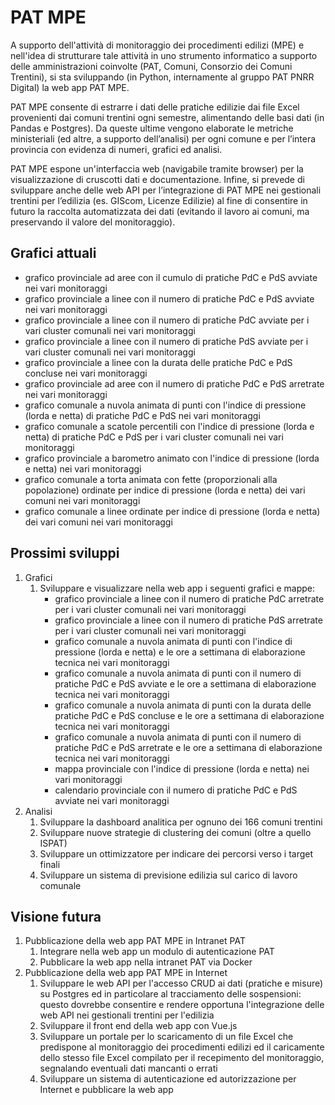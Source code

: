 PAT MPE
=======

A supporto dell'attività di monitoraggio dei procedimenti edilizi (MPE) e nell'idea di strutturare tale attività in uno strumento informatico a supporto delle amministrazioni coinvolte (PAT, Comuni, Consorzio dei Comuni Trentini), si sta sviluppando (in Python, internamente al gruppo PAT PNRR Digital) la web app PAT MPE.

PAT MPE consente di estrarre i dati delle pratiche edilizie dai file Excel provenienti dai comuni trentini ogni semestre, alimentando delle basi dati (in Pandas e Postgres). Da queste ultime vengono elaborate le metriche ministeriali (ed altre, a supporto dell’analisi) per ogni comune e per l’intera provincia con evidenza di numeri, grafici ed analisi.

PAT MPE espone un'interfaccia web (navigabile tramite browser) per la visualizzazione di cruscotti dati e documentazione. Infine, si prevede di sviluppare anche delle web API per l’integrazione di PAT MPE nei gestionali trentini per l’edilizia (es. GIScom, Licenze Edilizie) al fine di consentire in futuro la raccolta automatizzata dei dati (evitando il lavoro ai comuni, ma preservando il valore del monitoraggio).


Grafici attuali
---------------

* grafico provinciale ad aree con il cumulo di pratiche PdC e PdS avviate nei vari monitoraggi
* grafico provinciale a linee con il numero di pratiche PdC e PdS avviate nei vari monitoraggi
* grafico provinciale a linee con il numero di pratiche PdC avviate per i vari cluster comunali nei vari monitoraggi
* grafico provinciale a linee con il numero di pratiche PdS avviate per i vari cluster comunali nei vari monitoraggi
* grafico provinciale a linee con la durata delle pratiche PdC e PdS concluse nei vari monitoraggi
* grafico provinciale ad aree con il numero di pratiche PdC e PdS arretrate nei vari monitoraggi
* grafico comunale a nuvola animata di punti con l'indice di pressione (lorda e netta) di pratiche PdC e PdS nei vari monitoraggi
* grafico comunale a scatole percentili con l'indice di pressione (lorda e netta) di pratiche PdC e PdS per i vari cluster comunali nei vari monitoraggi
* grafico provinciale a barometro animato con l'indice di pressione (lorda e netta) nei vari monitoraggi
* grafico comunale a torta animata con fette (proporzionali alla popolazione) ordinate per indice di pressione (lorda e netta) dei vari comuni nei vari monitoraggi
* grafico comunale a linee ordinate per indice di pressione (lorda e netta) dei vari comuni nei vari monitoraggi


Prossimi sviluppi
-----------------

1. Grafici
    1. Sviluppare e visualizzare nella web app i seguenti grafici e mappe:
        * grafico provinciale a linee con il numero di pratiche PdC arretrate per i vari cluster comunali nei vari monitoraggi
        * grafico provinciale a linee con il numero di pratiche PdS arretrate per i vari cluster comunali nei vari monitoraggi
        * grafico comunale a nuvola animata di punti con l'indice di pressione (lorda e netta) e le ore a settimana di elaborazione tecnica nei vari monitoraggi
        * grafico comunale a nuvola animata di punti con il numero di pratiche PdC e PdS avviate e le ore a settimana di elaborazione tecnica nei vari monitoraggi
        * grafico comunale a nuvola animata di punti con la durata delle pratiche PdC e PdS concluse e le ore a settimana di elaborazione tecnica nei vari monitoraggi
        * grafico comunale a nuvola animata di punti con il numero di pratiche PdC e PdS arretrate e le ore a settimana di elaborazione tecnica nei vari monitoraggi
        * mappa provinciale con l'indice di pressione (lorda e netta) nei vari monitoraggi
        * calendario provinciale con il numero di pratiche PdC e PdS avviate nei vari monitoraggi
2. Analisi
    1. Sviluppare la dashboard analitica per ognuno dei 166 comuni trentini
    2. Sviluppare nuove strategie di clustering dei comuni (oltre a quello ISPAT)
    3. Sviluppare un ottimizzatore per indicare dei percorsi verso i target finali
    4. Sviluppare un sistema di previsione edilizia sul carico di lavoro comunale


Visione futura
--------------

1. Pubblicazione della web app PAT MPE in Intranet PAT
    1. Integrare nella web app un modulo di autenticazione PAT
    2. Pubblicare la web app nella intranet PAT via Docker
2. Pubblicazione della web app PAT MPE in Internet
    1. Sviluppare le web API per l'accesso CRUD ai dati (pratiche e misure) su Postgres ed in particolare al tracciamento delle sospensioni: questo dovrebbe consentire e rendere opportuna l'integrazione delle web API nei gestionali trentini per l'edilizia
    2. Sviluppare il front end della web app con Vue.js
    3. Sviluppare un portale per lo scaricamento di un file Excel che predispone al monitoraggio dei procedimenti edilizi ed il caricamente dello stesso file Excel compilato per il recepimento del monitoraggio, segnalando eventuali dati mancanti o errati
    4. Sviluppare un sistema di autenticazione ed autorizzazione per Internet e pubblicare la web app

